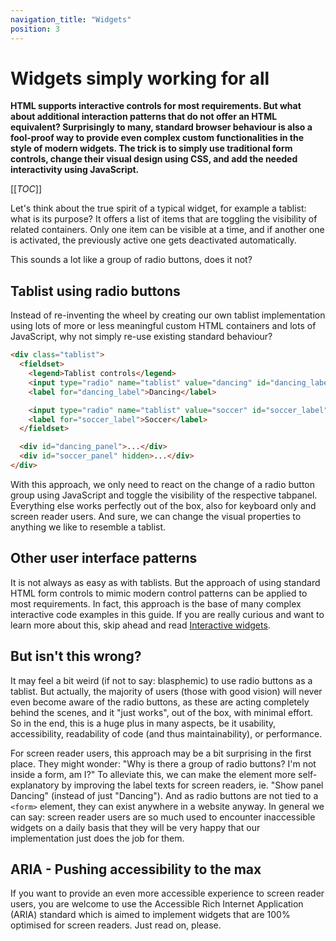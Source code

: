 ```yaml
---
navigation_title: "Widgets"
position: 3
---
```


# Widgets simply working for all

**HTML supports interactive controls for most requirements. But what about additional interaction patterns that do not offer an HTML equivalent? Surprisingly to many, standard browser behaviour is also a fool-proof way to provide even complex custom functionalities in the style of modern widgets. The trick is to simply use traditional form controls, change their visual design using CSS, and add the needed interactivity using JavaScript.**

[[_TOC_]]

Let's think about the true spirit of a typical widget, for example a tablist: what is its purpose? It offers a list of items that are toggling the visibility of related containers. Only one item can be visible at a time, and if another one is activated, the previously active one gets deactivated automatically.

This sounds a lot like a group of radio buttons, does it not?

## Tablist using radio buttons

Instead of re-inventing the wheel by creating our own tablist implementation using lots of more or less meaningful custom HTML containers and lots of JavaScript, why not simply re-use existing standard behaviour?

```html
<div class="tablist">
  <fieldset>
    <legend>Tablist controls</legend>
    <input type="radio" name="tablist" value="dancing" id="dancing_label" checked />
    <label for="dancing_label">Dancing</label>

    <input type="radio" name="tablist" value="soccer" id="soccer_label" />
    <label for="soccer_label">Soccer</label>
  </fieldset>

  <div id="dancing_panel">...</div>
  <div id="soccer_panel" hidden>...</div>
</div>
```

With this approach, we only need to react on the change of a radio button group using JavaScript and toggle the visibility of the respective tabpanel. Everything else works perfectly out of the box, also for keyboard only and screen reader users. And sure, we can change the visual properties to anything we like to resemble a tablist.

## Other user interface patterns

It is not always as easy as with tablists. But the approach of using standard HTML form controls to mimic modern control patterns can be applied to most requirements. In fact, this approach is the base of many complex interactive code examples in this guide. If you are really curious and want to learn more about this, skip ahead and read [Interactive widgets](/examples/widgets).

## But isn't this wrong?

It may feel a bit weird (if not to say: blasphemic) to use radio buttons as a tablist. But actually, the majority of users (those with good vision) will never even become aware of the radio buttons, as these are acting completely behind the scenes, and it "just works", out of the box, with minimal effort. So in the end, this is a huge plus in many aspects, be it usability, accessibility, readability of code (and thus maintainability), or performance.

For screen reader users, this approach may be a bit surprising in the first place. They might wonder: "Why is there a group of radio buttons? I'm not inside a form, am I?" To alleviate this, we can make the element more self-explanatory by improving the label texts for screen readers, ie. "Show panel Dancing" (instead of just "Dancing"). And as radio buttons are not tied to a `<form>` element, they can exist anywhere in a website anyway. In general we can say: screen reader users are so much used to encounter inaccessible widgets on a daily basis that they will be very happy that our implementation just does the job for them.
  
## ARIA - Pushing accessibility to the max

If you want to provide an even more accessible experience to screen reader users, you are welcome to use the Accessible Rich Internet Application (ARIA) standard which is aimed to implement widgets that are 100% optimised for screen readers. Just read on, please.
